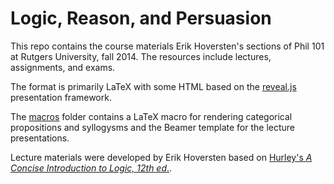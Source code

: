 # Logic, Reason, and Persuasion

This repo contains the course materials Erik Hoversten's sections of Phil 101 at Rutgers University, fall 2014. The resources include lectures, assignments, and exams. 

The format is primarily LaTeX with some HTML based on the [reveal.js](https://github.com/hakimel/reveal.js) presentation framework.

The [macros](/macros) folder contains a LaTeX macro for rendering categorical propositions and syllogysms and the Beamer template for the lecture presentations.

Lecture materials were developed by Erik Hoversten based on [Hurley's *A Concise Introduction to Logic, 12th ed*.](https://books.google.com/books?id=WWcXjwEACAAJ&printsec=frontcover&dq=editions:ISBN0840034172).
